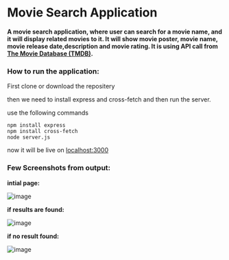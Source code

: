 # **Movie Search Application**
**A movie search application, where user can search for a movie name, and it will display related movies to it. It will show movie poster, movie name, movie release date,description and movie rating. It is using API call from [The Movie Database (TMDB)](https://www.themoviedb.org/).**

### How to run the application:
First clone or download the repositery

then we need to install express and cross-fetch and then run the server.

use the following commands
```
npm install express 
npm install cross-fetch
node server.js
```
now it will be live on [localhost:3000](http://localhost:3000/) 

### Few Screenshots from output:


**intial page:**

![image](https://github.com/DeepakSaini77/movie_search_application/assets/80045221/883b3202-5774-4656-a71c-a7347d23f3fa)

**if results are found:**

![image](https://github.com/DeepakSaini77/movie_search_application/assets/80045221/fae907be-df9a-4254-b922-a52e98dab0b7)

**if no result found:**

![image](https://github.com/DeepakSaini77/movie_search_application/assets/80045221/78715dfa-3684-48cb-92a7-e140f12d22d3)
